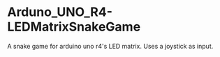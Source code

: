 # Arduno_UNO_R4-LEDMatrixSnakeGame
A snake game for arduino uno r4's LED matrix. Uses a joystick as input.
